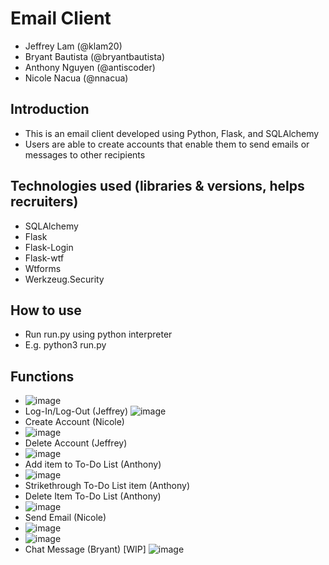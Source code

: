 # Email Client
- Jeffrey Lam (@klam20)
- Bryant Bautista (@bryantbautista)
- Anthony Nguyen (@antiscoder)
- Nicole Nacua (@nnacua)

## Introduction
- This is an email client developed using Python, Flask, and SQLAlchemy
- Users are able to create accounts that enable them to send emails or messages to other recipients

## Technologies used (libraries & versions, helps recruiters)
- SQLAlchemy
- Flask
- Flask-Login
- Flask-wtf
- Wtforms
- Werkzeug.Security

## How to use
- Run run.py using python interpreter
- E.g. python3 run.py

## Functions
- ![image](https://user-images.githubusercontent.com/85579906/235287767-8fadb139-2ea4-417c-afdf-70693011f1ce.png)
- Log-In/Log-Out (Jeffrey)
![image](https://user-images.githubusercontent.com/85579906/235287819-ef52d286-6634-496e-a474-44cb7a1baedc.png)
- Create Account (Nicole)
- ![image](https://user-images.githubusercontent.com/85579906/235287841-0b96ce0d-58a2-4a10-94fa-a79cd1e7ad64.png)
- Delete Account (Jeffrey)
- ![image](https://user-images.githubusercontent.com/85579906/235287850-1c19208b-9c80-49a3-a1bb-00fafa91813e.png)
- Add item to To-Do List (Anthony)
- ![image](https://user-images.githubusercontent.com/85579906/235287873-7630f8a6-3a52-4c03-a48f-6c0b56049c36.png)
- Strikethrough To-Do List item (Anthony)
- Delete Item To-Do List (Anthony)
- ![image](https://user-images.githubusercontent.com/85579906/235287928-cb49f6eb-b888-4d6b-87ad-9e20ab06f542.png)
- Send Email (Nicole)
- ![image](https://user-images.githubusercontent.com/85579906/235287918-6f97807f-d860-45fc-9c5d-ffb6e531125d.png)
- ![image](https://user-images.githubusercontent.com/85579906/235287921-34376fd4-46bb-4c5d-8a90-303f9072a5e3.png)
- Chat Message (Bryant) [WIP]
![image](https://user-images.githubusercontent.com/85579906/235287966-fdd56a55-f1d3-4efa-b7e9-6cc215cfd6f7.png)
